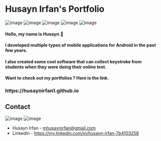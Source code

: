 <h1><b>Husayn Irfan's Portfolio</b></h1>

![image](https://img.shields.io/badge/JavaScript-323330?style=for-the-badge&logo=javascript&logoColor=F7DF1E) 
![image](https://img.shields.io/badge/HTML5-E34F26?style=for-the-badge&logo=html5&logoColor=white) 
![image](https://img.shields.io/badge/Node%20js-339933?style=for-the-badge&logo=nodedotjs&logoColor=white) 
![image](https://img.shields.io/badge/React-20232A?style=for-the-badge&logo=react&logoColor=61DAFB)
![image](https://img.shields.io/badge/website-000000?style=for-the-badge&logo=About.me&logoColor=white)

<h4>Hello, my name is Husayn.👋</h4>
<h4>I developed multiple types of mobile applications for Android in the past few years.</h4>
<h4>I also created some cool software that can collect keystroke from students when they were doing their online test.</h4>
<h4>Want to check out my portfolios ? Here is the link.</h4>
<h3>https://husaynirfan1.github.io</h5>

## Contact
![image](	https://img.shields.io/badge/Gmail-D14836?style=for-the-badge&logo=gmail&logoColor=white)
![image](	https://img.shields.io/badge/LinkedIn-0077B5?style=for-the-badge&logo=linkedin&logoColor=white)

- Husayn Irfan - mhusaynirfan@gmail.com
- LinkedIn     - https://my.linkedin.com/in/husayn-irfan-7b4103258
